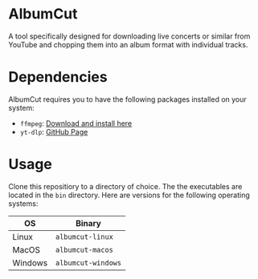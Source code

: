 # AlbumCut

A tool specifically designed for downloading live concerts or similar from YouTube and chopping them into an album format with individual tracks. 

# Dependencies 

AlbumCut requires you to have the following packages installed on your system:

- `ffmpeg`: [Download and install here](https://ffmpeg.org/download.html)
- `yt-dlp`: [GitHub Page](https://github.com/yt-dlp/yt-dlp)


# Usage

Clone this repositiory to a directory of choice. The the executables are located in the `bin` directory. Here are versions for the following operating systems:

| OS      | Binary             |
|---------|--------------------|
| Linux   | `albumcut-linux`   |
| MacOS   | `albumcut-macos`   |
| Windows | `albumcut-windows` |
